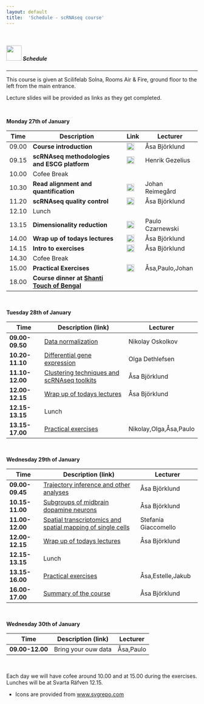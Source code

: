 ```yaml
---
layout: default
title:  'Schedule - scRNAseq course'
---
```


<br/>

##### <img border="0" src="https://www.svgrepo.com/show/158264/schedule.svg" width="40" height="40"> Schedule
***

This course is given at Scilifelab Solna, Rooms Air & Fire, ground floor to the left from the main entrance. 

Lecture slides will be provided as links as they get completed. 

<br/>

**Monday 27th of January**  

| Time  | Description         | Link  | Lecturer  |
| ----- | ------------------- | ----- | --------- |
| 09.00 | **Course introduction** | <a href="slides2019/course_intro_Asa_Bjorklund_2019.pdf"><img border="0" src="https://www.svgrepo.com/show/165459/business-presentation.svg" width="20" height="20"></a> | Åsa Björklund |
| 09.15 | **scRNAseq methodologies and ESCG platform** | <a href="slides2019/Eukaryotic_Single_Cell_Transcriptomics_HG_2019.pdf"><img border="0" src="https://www.svgrepo.com/show/165459/business-presentation.svg" width="20" height="20"></a> | Henrik Gezelius |
| 10.00 | Cofee Break	|
| 10.30 | **Read alignment and quantification** | <a href="slides2019/read_alignments_2019_J_Reimegard.pdf"><img border="0" src="https://www.svgrepo.com/show/165459/business-presentation.svg" width="20" height="20"></a> | Johan Reimegård |
| 11.20 |  **scRNAseq quality control** | <a href="slides2019/scRNAseq_QC_Asa_Bjorklund_2019.pdf"><img border="0" src="https://www.svgrepo.com/show/165459/business-presentation.svg" width="20" height="20"></a> | Åsa Björklund |
| 12.10 | Lunch |
| 13.15 | **Dimensionality reduction** | <a href="slides2019/Dimensionality_reduction_P_Czarnewski_2019.pdf"><img border="0" src="https://www.svgrepo.com/show/165459/business-presentation.svg" width="20" height="20"></a> | Paulo Czarnewski |   
| 14.00 | **Wrap up of todays lectures** | <a href="https://goo.gl/forms/fr3owaquQgo72E2K3"><img border="0" src="https://www.svgrepo.com/show/165459/business-presentation.svg" width="20" height="20"></a> | Åsa Björklund  |
| 14.15 | **Intro to exercises** | <a href="slides2019/exercises_intro_Asa_Bjorklund_2019.pdf"><img border="0" src="https://www.svgrepo.com/show/165459/business-presentation.svg" width="20" height="20"></a> | Åsa Björklund |
| 14.30 | Cofee Break	|
| 15.00 | **Practical Exercises** | <a href="exercises.md"><img border="0" src="https://www.svgrepo.com/show/6672/exercise.svg" width="20" height="20"></a> | Åsa,Paulo,Johan |
| 18.00 | **Course dinner at [Shanti Touch of Bengal](https://shanti.se/touch-of-bengal)**  || |

<br/>

**Tuesday 28th of January**  

| Time | Description (link) | Lecturer |
| ---- | ------------------ | -------- |
| **09.00-09.50** | [Data normalization](slides2019/scRNAseq_course_norm_2019.pdf) | Nikolay Oskolkov |
| **10.20-11.10** | [Differential gene expression](slides2019/scRNA-seq-DE.pdf) | Olga Dethlefsen |
| **11.10-12.00** | [Clustering techniques and scRNAseq toolkits](slides2019/scRNAseq_toolkits_Asa_Bjorklund_2019.pdf) | Åsa Björklund |  
| **12.00-12.15** | [Wrap up of todays lectures](https://goo.gl/forms/vDBBZrSyExz3Lh4K2) | Åsa Björklund |
| **12.15-13.15** | Lunch ||
| **13.15-17.00** | [Practical exercises](exercises) | Nikolay,Olga,Åsa,Paulo |

<br/>

**Wednesday 29th of January**  

| Time | Description (link) | Lecturer |
| ---- | ------------------ | -------- |
| **09.00-09.45** | [Trajectory inference and other analyses](slides2019/scRNAseq_trajectory_extra_2019_Asa_Bjorklund.pdf) | Åsa Björklund |   
| **10.15-11.00** | [Subgroups of midbrain dopamine neurons](slides2019/DA_presentation_2019.pdf) | Åsa Björklund |
| **11.00-12.00** | [Spatial transcriptomics and spatial mapping of single cells](slides2019/spatial_mapping_v2_SG_190206.pdf) | Stefania Giaccomello | 
| **12.00-12.15** | [Wrap up of todays lectures](https://goo.gl/forms/LabSH8u7S2IQVZKj1) | Åsa Björklund |
| **12.15-13.15** | Lunch	||
| **13.15-16.00** | [Practical exercises](exercises) | Åsa,Estelle,Jakub |   	      
| **16.00-17.00** | [Summary of the course](slides2019/course_summary_Asa_Bjorklund_2019.pdf) | Åsa Björklund |

<br/>

**Wednesday 30th of January**  

| Time | Description (link) | Lecturer |
| ---- | ------------------ | -------- |
| **09.00-12.00** | Bring your ouw data | Åsa,Paulo |   

<br/>

Each day we will have cofee around 10.00 and at 15.00 during the exercises. Lunches will be at Svarta Räfven 12.15. 


* Icons are provided from www.svgrepo.com
